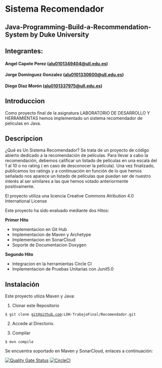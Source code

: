 # **Sistema Recomendador**
## Java-Programming-Build-a-Recommendation-System by Duke University

## Integrantes:
#### Angel Capote Perez (alu0101349404@ull.edu.es)
#### Jorge Domínguez Gonzalez (alu0101330600@ull.edu.es)
#### Diego Diaz Morón (alu0101337975@ull.edu.es)

## Introduccion
Como proyecto final de la asignatura LABORATORIO DE DESARROLLO Y HERRAMIENTAS hemos implementado un sistema recomendador de peliculas en Java.

## Descripcion
¿Qué es Un Sistema Recomendador? 
Se trata de un proyecto de código abierto dedicado a la recomendación de películas. Para llevar a cabo la recomendación, debemos calificar un listado de películas en una escala del 1 al 10 o  no rating ( en caso de desconocer la película). Una vez finalizado, publicamos los ratings y a continuación en función de lo que hemos señalado nos aparece un listado de películas que puedan ser de nuestro interés al ser similares a las que hemos votado anteriormente positivamente.

El proyecto utiliza una licencia Creative Commons Atribution 4.0 International License

Este proyecto ha sido evaluado mediante dos Hitos:

**Primer Hito**
- Implementacion en Git Hub
- Implementacion de Maven y Archetype
- Implementacion en SonarCloud
- Soporte de Documentacion Doxygen

**Segundo Hito**
- Integracion en la herramientas Circle CI
- Implementacion de Pruebas Unitarias con Junit5.0

## Instalación
Este proyecto utiiza Maven y Java:
1. Clonar este Repositorio

<code>$ git clone git@github.com:LDH-TrabajoFinal/Recomendador.git</code>

2. Accede al Directorio.

3. Compilar

<code>$ mvn compile</code>

Se encuentra soportado en Maven y SonarCloud, enlaces a continuación:

[![Quality Gate Status](https://sonarcloud.io/api/project_badges/measure?project=LDH-TrabajoFinal_Recomendador&metric=alert_status)](https://sonarcloud.io/summary/new_code?id=LDH-TrabajoFinal_Recomendador)
[![CircleCI](https://dl.circleci.com/status-badge/img/gh/LDH-TrabajoFinal/Recomendador/tree/master.svg?style=svg)](https://dl.circleci.com/status-badge/redirect/gh/LDH-TrabajoFinal/Recomendador/tree/master)
